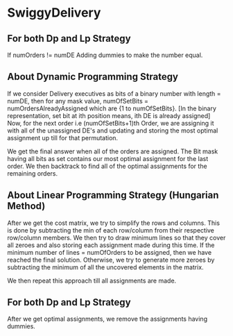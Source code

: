 # SwiggyDelivery

## For both Dp and Lp Strategy
If numOrders != numDE
  Adding dummies to make the number equal.
 
## About Dynamic Programming Strategy
If we consider Delivery executives as bits of a binary number with length = numDE, then for any mask value, 
numOfSetBits = numOrdersAlreadyAssigned which are {1 to numOfSetBits}.
[In the binary representation, set bit at ith position means, ith DE is already assigned]
Now, for the next order i.e (numOfSetBits+1)th Order, we are assigning it with all of the unassigned DE's and 
updating and storing the most optimal assignment up till for that permutation.

We get the final answer when all of the orders are assigned. 
The Bit mask having all bits as set contains our most optimal assignment for the last order.
We then backtrack to find all of the optimal assignments for the remaining orders.

## About Linear Programming Strategy (Hungarian Method)
After we get the cost matrix, we try to simplify the rows and columns.
This is done by subtracting the min of each row/column from their respective row/column members.
We then try to draw minimum lines so that they cover all zeroes and also storing each assignment made during this time. 
If the minimum number of lines  = numOfOrders to be assigned, then we have reached the final solution. 
Otherwise, we try to generate more zeroes by subtracting the minimum of all the uncovered elements in the matrix.

We then repeat this approach till all assignments are made.

## For both Dp and Lp Strategy
After we get optimal assignments, we remove the assignments having dummies.  
 


